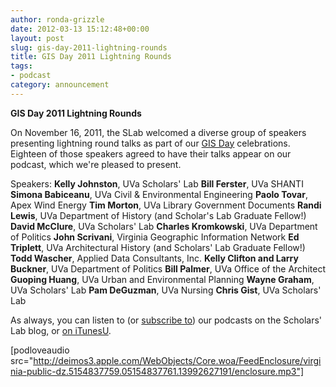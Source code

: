 ```yaml
---
author: ronda-grizzle
date: 2012-03-13 15:12:48+00:00
layout: post
slug: gis-day-2011-lightning-rounds
title: GIS Day 2011 Lightning Rounds
tags:
- podcast
category: announcement
---
```


**GIS Day 2011 Lightning Rounds**

On November 16, 2011, the SLab welcomed a diverse group of speakers presenting lightning round talks as part of our [GIS Day](http://www.gisday.com/) celebrations. Eighteen of those speakers agreed to have their talks appear on our podcast, which we're pleased to present.

Speakers:
**Kelly Johnston**, UVa Scholars' Lab
**Bill Ferster**, UVa SHANTI
**Simona Babiceanu**, UVa Civil & Environmental Engineering
**Paolo Tovar**, Apex Wind Energy
**Tim Morton**, UVa Library Government Documents
**Randi Lewis**, UVa Department of History (and Scholar's Lab Graduate Fellow!)
**David McClure**, UVa Scholars' Lab
**Charles Kromkowski**, UVa Department of Politics
**John Scrivani**, Virginia Geographic Information Network
**Ed Triplett**, UVa Architectural History (and Scholars' Lab Graduate Fellow!)
**Todd Wascher**, Applied Data Consultants, Inc.
**Kelly Clifton and Larry Buckner**, UVa Department of Politics
**Bill Palmer**, UVa Office of the Architect
**Guoping Huang**, UVa Urban and Environmental Planning
**Wayne Graham**, UVa Scholars' Lab
**Pam DeGuzman**, UVa Nursing
**Chris Gist**, UVa Scholars' Lab

As always, you can listen to (or [subscribe to](https://scholarslab.org/category/podcasts/)) our podcasts on the Scholars' Lab blog, or [on iTunesU](http://itunes.apple.com/us/itunes-u/scholars-lab-speaker-series/id401906619).

[podloveaudio src="http://deimos3.apple.com/WebObjects/Core.woa/FeedEnclosure/virginia-public-dz.5154837759.05154837761.13992627191/enclosure.mp3"]
